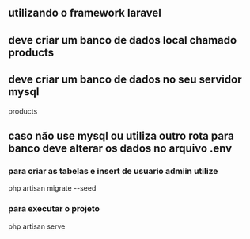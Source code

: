 ## utilizando o framework laravel

## deve criar um banco de dados local chamado products

## deve criar um banco de dados no seu servidor mysql
products

## caso não use mysql ou utiliza outro rota para banco deve alterar os dados no arquivo .env
### para criar as tabelas e insert de usuario admiin utilize 
php artisan migrate --seed

### para executar o projeto 
php artisan serve